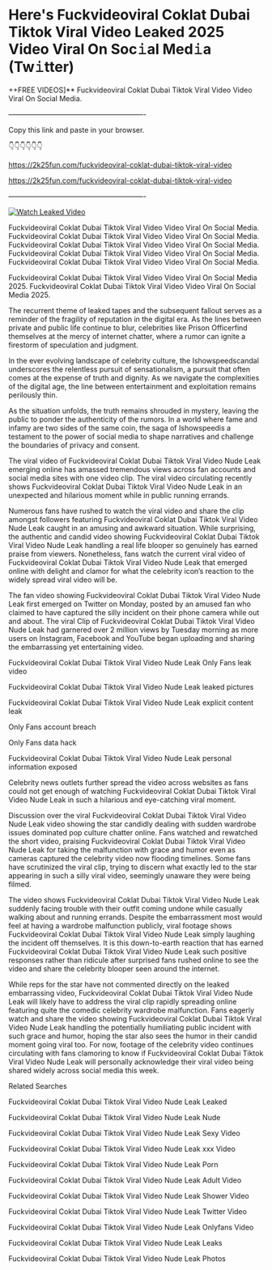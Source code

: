 # Here's Fuckvideoviral Coklat Dubai Tiktok Viral Video Leaked 2025 Video Viral On Soc𝚒al Med𝚒a (Tw𝚒tter)

++FREE VIDEOS]** Fuckvideoviral Coklat Dubai Tiktok Viral Video Video Viral On Social Media.

———————————————————-

Copy this link and paste in your browser.

👇👇👇👇👇👇

https://2k25fun.com/fuckvideoviral-coklat-dubai-tiktok-viral-video

https://2k25fun.com/fuckvideoviral-coklat-dubai-tiktok-viral-video

———————————————————-

[![Watch Leaked Video](https://miro.medium.com/v2/resize:fit:828/format:webp/1*cilzJN44JGOrTw9NJCrNHA.gif "Watch Leaked Video")](https://2k25fun.com/fuckvideoviral-coklat-dubai-tiktok-viral-video)

Fuckvideoviral Coklat Dubai Tiktok Viral Video Video Viral On Social Media. Fuckvideoviral Coklat Dubai Tiktok Viral Video Video Viral On Social Media. Fuckvideoviral Coklat Dubai Tiktok Viral Video Video Viral On Social Media. Fuckvideoviral Coklat Dubai Tiktok Viral Video Video Viral On Social Media. Fuckvideoviral Coklat Dubai Tiktok Viral Video Video Viral On Social Media.

Fuckvideoviral Coklat Dubai Tiktok Viral Video Video Viral On Social Media 2025. Fuckvideoviral Coklat Dubai Tiktok Viral Video Video Viral On Social Media 2025.

The recurrent theme of leaked tapes and the subsequent fallout serves as a reminder of the fragility of reputation in the digital era. As the lines between private and public life continue to blur, celebrities like Prison Officerfind themselves at the mercy of internet chatter, where a rumor can ignite a firestorm of speculation and judgment.

In the ever evolving landscape of celebrity culture, the Ishowspeedscandal underscores the relentless pursuit of sensationalism, a pursuit that often comes at the expense of truth and dignity. As we navigate the complexities of the digital age, the line between entertainment and exploitation remains perilously thin.

As the situation unfolds, the truth remains shrouded in mystery, leaving the public to ponder the authenticity of the rumors. In a world where fame and infamy are two sides of the same coin, the saga of Ishowspeedis a testament to the power of social media to shape narratives and challenge the boundaries of privacy and consent.

The viral video of Fuckvideoviral Coklat Dubai Tiktok Viral Video Nude Leak emerging online has amassed tremendous views across fan accounts and social media sites with one video clip. The viral video circulating recently shows Fuckvideoviral Coklat Dubai Tiktok Viral Video Nude Leak in an unexpected and hilarious moment while in public running errands.

Numerous fans have rushed to watch the viral video and share the clip amongst followers featuring Fuckvideoviral Coklat Dubai Tiktok Viral Video Nude Leak caught in an amusing and awkward situation. While surprising, the authentic and candid video showing Fuckvideoviral Coklat Dubai Tiktok Viral Video Nude Leak handling a real life blooper so genuinely has earned praise from viewers. Nonetheless, fans watch the current viral video of Fuckvideoviral Coklat Dubai Tiktok Viral Video Nude Leak that emerged online with delight and clamor for what the celebrity icon’s reaction to the widely spread viral video will be.

The fan video showing Fuckvideoviral Coklat Dubai Tiktok Viral Video Nude Leak first emerged on Twitter on Monday, posted by an amused fan who claimed to have captured the silly incident on their phone camera while out and about. The viral Clip of Fuckvideoviral Coklat Dubai Tiktok Viral Video Nude Leak had garnered over 2 million views by Tuesday morning as more users on Instagram, Facebook and YouTube began uploading and sharing the embarrassing yet entertaining video.

Fuckvideoviral Coklat Dubai Tiktok Viral Video Nude Leak Only Fans leak video

Fuckvideoviral Coklat Dubai Tiktok Viral Video Nude Leak leaked pictures

Fuckvideoviral Coklat Dubai Tiktok Viral Video Nude Leak explicit content leak

Only Fans account breach

Only Fans data hack

Fuckvideoviral Coklat Dubai Tiktok Viral Video Nude Leak personal information exposed

Celebrity news outlets further spread the video across websites as fans could not get enough of watching Fuckvideoviral Coklat Dubai Tiktok Viral Video Nude Leak in such a hilarious and eye-catching viral moment.

Discussion over the viral Fuckvideoviral Coklat Dubai Tiktok Viral Video Nude Leak video showing the star candidly dealing with sudden wardrobe issues dominated pop culture chatter online. Fans watched and rewatched the short video, praising Fuckvideoviral Coklat Dubai Tiktok Viral Video Nude Leak for taking the malfunction with grace and humor even as cameras captured the celebrity video now flooding timelines. Some fans have scrutinized the viral clip, trying to discern what exactly led to the star appearing in such a silly viral video, seemingly unaware they were being filmed.

The video shows Fuckvideoviral Coklat Dubai Tiktok Viral Video Nude Leak suddenly facing trouble with their outfit coming undone while casually walking about and running errands. Despite the embarrassment most would feel at having a wardrobe malfunction publicly, viral footage shows Fuckvideoviral Coklat Dubai Tiktok Viral Video Nude Leak simply laughing the incident off themselves. It is this down-to-earth reaction that has earned Fuckvideoviral Coklat Dubai Tiktok Viral Video Nude Leak such positive responses rather than ridicule after surprised fans rushed online to see the video and share the celebrity blooper seen around the internet.

While reps for the star have not commented directly on the leaked embarrassing video, Fuckvideoviral Coklat Dubai Tiktok Viral Video Nude Leak will likely have to address the viral clip rapidly spreading online featuring quite the comedic celebrity wardrobe malfunction. Fans eagerly watch and share the video showing Fuckvideoviral Coklat Dubai Tiktok Viral Video Nude Leak handling the potentially humiliating public incident with such grace and humor, hoping the star also sees the humor in their candid moment going viral too. For now, footage of the celebrity video continues circulating with fans clamoring to know if Fuckvideoviral Coklat Dubai Tiktok Viral Video Nude Leak will personally acknowledge their viral video being shared widely across social media this week.

Related Searches

Fuckvideoviral Coklat Dubai Tiktok Viral Video Nude Leak Leaked

Fuckvideoviral Coklat Dubai Tiktok Viral Video Nude Leak Nude

Fuckvideoviral Coklat Dubai Tiktok Viral Video Nude Leak Sexy Video

Fuckvideoviral Coklat Dubai Tiktok Viral Video Nude Leak xxx Video

Fuckvideoviral Coklat Dubai Tiktok Viral Video Nude Leak Porn

Fuckvideoviral Coklat Dubai Tiktok Viral Video Nude Leak Adult Video

Fuckvideoviral Coklat Dubai Tiktok Viral Video Nude Leak Shower Video

Fuckvideoviral Coklat Dubai Tiktok Viral Video Nude Leak Twitter Video

Fuckvideoviral Coklat Dubai Tiktok Viral Video Nude Leak Onlyfans Video

Fuckvideoviral Coklat Dubai Tiktok Viral Video Nude Leak Leaks

Fuckvideoviral Coklat Dubai Tiktok Viral Video Nude Leak Photos